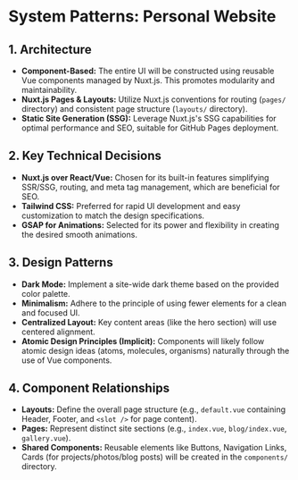 # System Patterns: Personal Website

## 1. Architecture

*   **Component-Based:** The entire UI will be constructed using reusable Vue components managed by Nuxt.js. This promotes modularity and maintainability.
*   **Nuxt.js Pages & Layouts:** Utilize Nuxt.js conventions for routing (`pages/` directory) and consistent page structure (`layouts/` directory).
*   **Static Site Generation (SSG):** Leverage Nuxt.js's SSG capabilities for optimal performance and SEO, suitable for GitHub Pages deployment.

## 2. Key Technical Decisions

*   **Nuxt.js over React/Vue:** Chosen for its built-in features simplifying SSR/SSG, routing, and meta tag management, which are beneficial for SEO.
*   **Tailwind CSS:** Preferred for rapid UI development and easy customization to match the design specifications.
*   **GSAP for Animations:** Selected for its power and flexibility in creating the desired smooth animations.

## 3. Design Patterns

*   **Dark Mode:** Implement a site-wide dark theme based on the provided color palette.
*   **Minimalism:** Adhere to the principle of using fewer elements for a clean and focused UI.
*   **Centralized Layout:** Key content areas (like the hero section) will use centered alignment.
*   **Atomic Design Principles (Implicit):** Components will likely follow atomic design ideas (atoms, molecules, organisms) naturally through the use of Vue components.

## 4. Component Relationships

*   **Layouts:** Define the overall page structure (e.g., `default.vue` containing Header, Footer, and `<slot />` for page content).
*   **Pages:** Represent distinct site sections (e.g., `index.vue`, `blog/index.vue`, `gallery.vue`).
*   **Shared Components:** Reusable elements like Buttons, Navigation Links, Cards (for projects/photos/blog posts) will be created in the `components/` directory.

